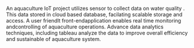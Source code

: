 An aquaculture IoT project utilizes sensor to collect data on water quality . This data stored in cloud based database, facilating scalable storage and access. A user friendlt front-endapplication enables
real time monitoring andcontrolling of aquaculture operations. Advance data analytics techniques, including tableau analyze the data to improve overall efficiency and sustainable of aquaculture system.
